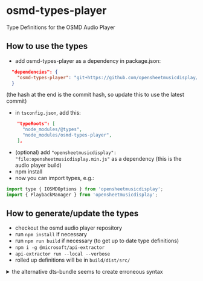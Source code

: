 # osmd-types-player
Type Definitions for the OSMD Audio Player

## How to use the types
* add osmd-types-player as a dependency in package.json:
```json
  "dependencies": {
    "osmd-types-player": "git+https://github.com/opensheetmusicdisplay/osmd-types-player.git#ff8081b60e32f80cb1d7a5746cfd0e66f769953e"
  }
```
(the hash at the end is the commit hash, so update this to use the latest commit)
* in `tsconfig.json`, add this:
```json
    "typeRoots": [
      "node_modules/@types",
      "node_modules/osmd-types-player",
    ],
```
* (optional) add `"opensheetmusicdisplay": "file:opensheetmusicdisplay.min.js"` as a dependency (this is the audio player build)
* npm install
* now you can import types, e.g.:
```js
import type { IOSMDOptions } from 'opensheetmusicdisplay';
import { PlaybackManager } from 'opensheetmusicdisplay';
```

## How to generate/update the types
* checkout the osmd audio player repository
* run `npm install` if necessary
* run `npm run build` if necessary (to get up to date type definitions)
* `npm i -g @microsoft/api-extractor`
* `api-extractor run --local --verbose`
* rolled up definitions will be in `build/dist/src/`

<details><summary>the alternative dts-bundle seems to create erroneous syntax</summary>

* checkout the osmd audio player repository
* run `npm install` if necessary
* run `npm run build` if necessary (to get up to date type definitions)
* run `npm install -g dts-bundle` if necessary (will install this package globally)
* `cd build/dist/src`
* `dts-bundle --name opensheetmusicdisplay --main .\index.d.ts`
* rolled up definitions will be in `build/dist/src/`
</details>
